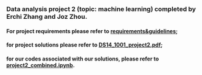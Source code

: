 ### Data analysis project 2 (topic: machine learning) completed by Erchi Zhang and Joz Zhou. <br />
#### For project requirements please refer to [requirements&guidelines](requirements&guidelines);<br/>
#### for project solutions please refer to [DS14_1001_project2.pdf](DS14_1001_project2.pdf);<br/>
#### for our codes associated with our solutions, please refer to [project2_combined.ipynb](project2_combined.ipynb).
